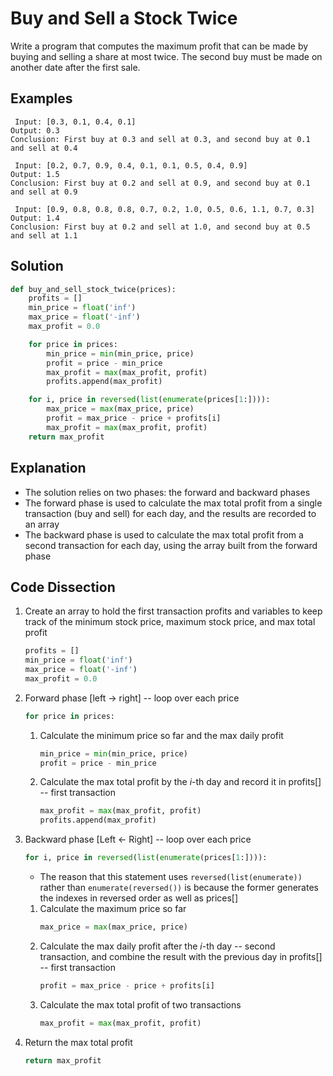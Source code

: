 # Buy and Sell a Stock Twice
Write a program that computes the maximum profit that can be made by buying and selling a share at most twice. The second buy must be made on another date after the first sale.  
  
## Examples
```
 Input: [0.3, 0.1, 0.4, 0.1]
Output: 0.3
Conclusion: First buy at 0.3 and sell at 0.3, and second buy at 0.1 and sell at 0.4

 Input: [0.2, 0.7, 0.9, 0.4, 0.1, 0.1, 0.5, 0.4, 0.9]
Output: 1.5
Conclusion: First buy at 0.2 and sell at 0.9, and second buy at 0.1 and sell at 0.9

 Input: [0.9, 0.8, 0.8, 0.8, 0.7, 0.2, 1.0, 0.5, 0.6, 1.1, 0.7, 0.3]
Output: 1.4
Conclusion: First buy at 0.2 and sell at 1.0, and second buy at 0.5 and sell at 1.1
```
  
## Solution
```python
def buy_and_sell_stock_twice(prices):
    profits = []
    min_price = float('inf')
    max_price = float('-inf')
    max_profit = 0.0

    for price in prices:
        min_price = min(min_price, price)
        profit = price - min_price
        max_profit = max(max_profit, profit)
        profits.append(max_profit)

    for i, price in reversed(list(enumerate(prices[1:]))):
        max_price = max(max_price, price)
        profit = max_price - price + profits[i]
        max_profit = max(max_profit, profit)
    return max_profit
```
  
## Explanation
* The solution relies on two phases: the forward and backward phases  
* The forward phase is used to calculate the max total profit from a single transaction (buy and sell) for each day, and the results are recorded to an array  
* The backward phase is used to calculate the max total profit from a second transaction for each day, using the array built from the forward phase  
  
## Code Dissection
1. Create an array to hold the first transaction profits and variables to keep track of the minimum stock price, maximum stock price, and max total profit  
    ```python
    profits = []
    min_price = float('inf')
    max_price = float('-inf')
    max_profit = 0.0
    ```
2. Forward phase [left -> right] -- loop over each price  
    ```python
    for price in prices:
    ```
    1. Calculate the minimum price so far and the max daily profit  
        ```python
        min_price = min(min_price, price)
        profit = price - min_price
        ```
    2. Calculate the max total profit by the _i_-th day and record it in profits[] -- first transaction  
        ```python
        max_profit = max(max_profit, profit)
        profits.append(max_profit)
        ```
3. Backward phase [Left <- Right] -- loop over each price  
    ```python
    for i, price in reversed(list(enumerate(prices[1:]))):
    ```
    * The reason that this statement uses ```reversed(list(enumerate))``` rather than ```enumerate(reversed())``` is because the former generates the indexes in reversed order as well as prices[]  
  
    1. Calculate the maximum price so far  
        ```python
        max_price = max(max_price, price)
        ```
    2. Calculate the max daily profit after the _i_-th day -- second transaction, and combine the result with the previous day in profits[] -- first transaction  
        ```python
        profit = max_price - price + profits[i]
        ```
    3. Calculate the max total profit of two transactions  
        ```python
        max_profit = max(max_profit, profit)
        ```
4. Return the max total profit  
    ```python
    return max_profit
    ```